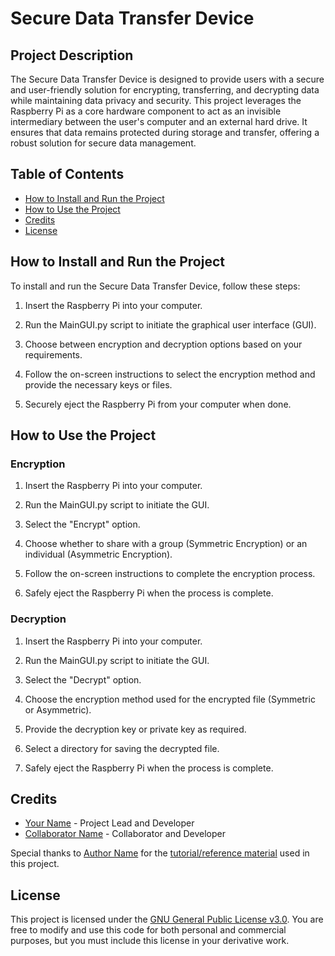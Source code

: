 # Secure Data Transfer Device

## Project Description

The Secure Data Transfer Device is designed to provide users with a secure and user-friendly solution for encrypting, transferring, and decrypting data while maintaining data privacy and security. This project leverages the Raspberry Pi as a core hardware component to act as an invisible intermediary between the user's computer and an external hard drive. It ensures that data remains protected during storage and transfer, offering a robust solution for secure data management.

## Table of Contents

- [How to Install and Run the Project](#how-to-install-and-run-the-project)
- [How to Use the Project](#how-to-use-the-project)
- [Credits](#credits)
- [License](#license)

## How to Install and Run the Project

To install and run the Secure Data Transfer Device, follow these steps:

1. Insert the Raspberry Pi into your computer.

2. Run the MainGUI.py script to initiate the graphical user interface (GUI).

3. Choose between encryption and decryption options based on your requirements.

4. Follow the on-screen instructions to select the encryption method and provide the necessary keys or files.

5. Securely eject the Raspberry Pi from your computer when done.

## How to Use the Project

### Encryption

1. Insert the Raspberry Pi into your computer.

2. Run the MainGUI.py script to initiate the GUI.

3. Select the "Encrypt" option.

4. Choose whether to share with a group (Symmetric Encryption) or an individual (Asymmetric Encryption).

5. Follow the on-screen instructions to complete the encryption process.

6. Safely eject the Raspberry Pi when the process is complete.

### Decryption

1. Insert the Raspberry Pi into your computer.

2. Run the MainGUI.py script to initiate the GUI.

3. Select the "Decrypt" option.

4. Choose the encryption method used for the encrypted file (Symmetric or Asymmetric).

5. Provide the decryption key or private key as required.

6. Select a directory for saving the decrypted file.

7. Safely eject the Raspberry Pi when the process is complete.

## Credits

- [Your Name](https://github.com/your-github-profile) - Project Lead and Developer
- [Collaborator Name](https://github.com/collaborator-github-profile) - Collaborator and Developer

Special thanks to [Author Name](https://github.com/author-github-profile) for the [tutorial/reference material](https://github.com/author-github-profile/tutorial-link) used in this project.

## License

This project is licensed under the [GNU General Public License v3.0](https://choosealicense.com/licenses/gpl-3.0/). You are free to modify and use this code for both personal and commercial purposes, but you must include this license in your derivative work.
